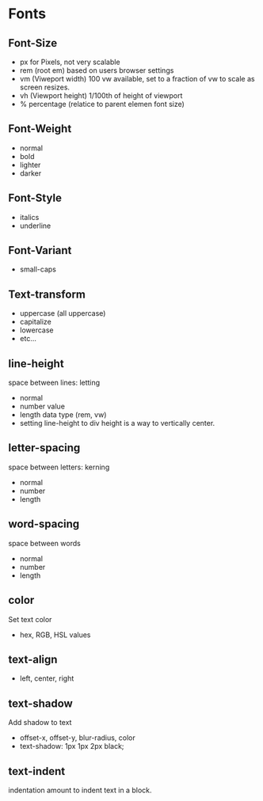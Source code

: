 # Fonts
## Font-Size
* px for Pixels, not very scalable
* rem (root em) based on users browser settings
* vm (Viweport width) 100 vw available, set to a fraction of vw to scale as screen resizes.
* vh (Viewport height) 1/100th of height of viewport
* % percentage (relatice to parent elemen font size)

## Font-Weight
* normal
* bold
* lighter
* darker

## Font-Style
* italics
* underline

## Font-Variant
* small-caps

## Text-transform
* uppercase (all uppercase)
* capitalize
* lowercase
* etc...

## line-height
space between lines: letting
* normal
* number value
* length data type (rem, vw)
* setting line-height to div height is a way to vertically center.

## letter-spacing
space between letters: kerning
* normal
* number
* length

## word-spacing
space between words
* normal
* number
* length

## color
Set text color
* hex, RGB, HSL values

## text-align
* left, center, right

## text-shadow
Add shadow to text
* offset-x, offset-y, blur-radius, color
* text-shadow: 1px 1px 2px black;

## text-indent
indentation amount to indent text in a block.